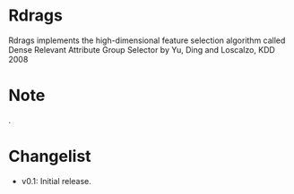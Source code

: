 # Rdrags

Rdrags implements the high-dimensional feature selection algorithm called Dense Relevant Attribute Group Selector
by Yu, Ding and Loscalzo, KDD 2008


# Note

.


# Changelist

- v0.1: Initial release.
